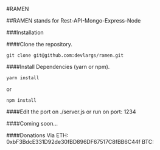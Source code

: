 #RAMEN

##RAMEN stands for Rest-API-Mongo-Express-Node

###Installation

####Clone the repository.
```
git clone git@github.com:devlargs/ramen.git
```

####Install Dependencies (yarn or npm).
```
yarn install
```
or
```
npm install
```

####Edit the port on ./server.js or run on port: 1234

####Coming soon...

####Donations 
Via
ETH: 0xbF3BdcE331D92de30fBD896DF67517C8fBB6C44f
BTC:  